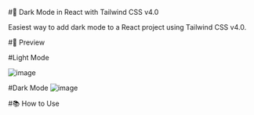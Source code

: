 #🌙 Dark Mode in React with Tailwind CSS v4.0

Easiest way to add dark mode to a React project using Tailwind CSS v4.0.

#📸 Preview

#Light Mode

![image](https://github.com/user-attachments/assets/45a62cc9-5df7-4318-b925-47a888b4b521)


#Dark Mode
![image](https://github.com/user-attachments/assets/6f38ef61-44cf-48d8-a9a1-af6a7480a077)



#📚 How to Use
